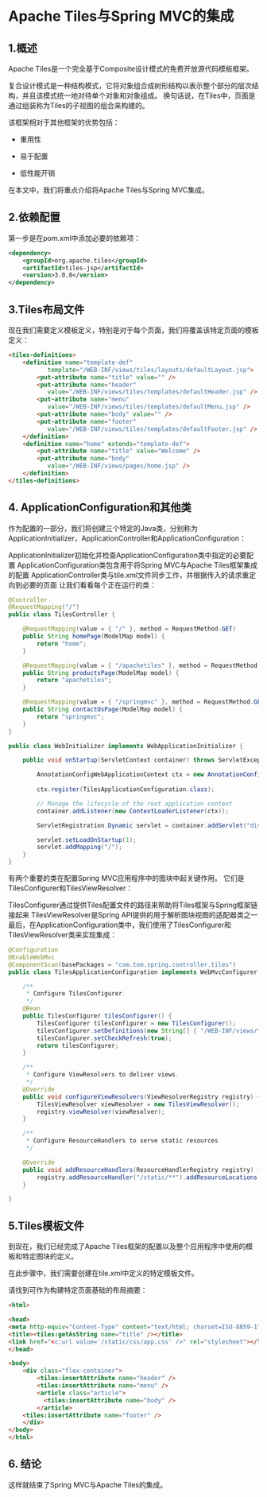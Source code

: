 # Apache Tiles与Spring MVC的集成

## 1.概述
Apache Tiles是一个完全基于Composite设计模式的免费开放源代码模板框架。

复合设计模式是一种结构模式，它将对象组合成树形结构以表示整个部分的层次结构，并且该模式统一地对待单个对象和对象组成。 换句话说，在Tiles中，页面是通过组装称为Tiles的子视图的组合来构建的。


该框架相对于其他框架的优势包括：

* 重用性

* 易于配置

* 低性能开销

在本文中，我们将重点介绍将Apache Tiles与Spring MVC集成。

## 2.依赖配置
第一步是在pom.xml中添加必要的依赖项：

```xml
<dependency>
    <groupId>org.apache.tiles</groupId>
    <artifactId>tiles-jsp</artifactId>
    <version>3.0.8</version>
</dependency>
```

## 3.Tiles布局文件
现在我们需要定义模板定义，特别是对于每个页面，我们将覆盖该特定页面的模板定义：

```html
<tiles-definitions>
    <definition name="template-def"
           template="/WEB-INF/views/tiles/layouts/defaultLayout.jsp">  
        <put-attribute name="title" value="" />  
        <put-attribute name="header"
           value="/WEB-INF/views/tiles/templates/defaultHeader.jsp" />  
        <put-attribute name="menu"
           value="/WEB-INF/views/tiles/templates/defaultMenu.jsp" />  
        <put-attribute name="body" value="" />  
        <put-attribute name="footer"
           value="/WEB-INF/views/tiles/templates/defaultFooter.jsp" />  
    </definition>  
    <definition name="home" extends="template-def">  
        <put-attribute name="title" value="Welcome" />  
        <put-attribute name="body"
           value="/WEB-INF/views/pages/home.jsp" />  
    </definition>  
</tiles-definitions>
```

## 4. ApplicationConfiguration和其他类
作为配置的一部分，我们将创建三个特定的Java类，分别称为ApplicationInitializer，ApplicationController和ApplicationConfiguration：

ApplicationInitializer初始化并检查ApplicationConfiguration类中指定的必要配置
ApplicationConfiguration类包含用于将Spring MVC与Apache Tiles框架集成的配置
ApplicationController类与tile.xml文件同步工作，并根据传入的请求重定向到必要的页面
让我们看看每个正在运行的类：

```java
@Controller
@RequestMapping("/")
public class TilesController {

    @RequestMapping(value = { "/" }, method = RequestMethod.GET)
    public String homePage(ModelMap model) {
        return "home";
    }

    @RequestMapping(value = { "/apachetiles" }, method = RequestMethod.GET)
    public String productsPage(ModelMap model) {
        return "apachetiles";
    }

    @RequestMapping(value = { "/springmvc" }, method = RequestMethod.GET)
    public String contactUsPage(ModelMap model) {
        return "springmvc";
    }
}
```

```java
public class WebInitializer implements WebApplicationInitializer {

    public void onStartup(ServletContext container) throws ServletException {

        AnnotationConfigWebApplicationContext ctx = new AnnotationConfigWebApplicationContext();
   
        ctx.register(TilesApplicationConfiguration.class);

        // Manage the lifecycle of the root application context
        container.addListener(new ContextLoaderListener(ctx));

        ServletRegistration.Dynamic servlet = container.addServlet("dispatcher", new DispatcherServlet(ctx));

        servlet.setLoadOnStartup(1);
        servlet.addMapping("/");
    }
}
```

有两个重要的类在配置Spring MVC应用程序中的图块中起关键作用。 它们是TilesConfigurer和TilesViewResolver：

TilesConfigurer通过提供Tiles配置文件的路径来帮助将Tiles框架与Spring框架链接起来
TilesViewResolver是Spring API提供的用于解析图块视图的适配器类之一
最后，在ApplicationConfiguration类中，我们使用了TilesConfigurer和TilesViewResolver类来实现集成：

```java
@Configuration
@EnableWebMvc
@ComponentScan(basePackages = "com.tom.spring.controller.tiles")
public class TilesApplicationConfiguration implements WebMvcConfigurer {

    /**
     * Configure TilesConfigurer.
     */
    @Bean
    public TilesConfigurer tilesConfigurer() {
        TilesConfigurer tilesConfigurer = new TilesConfigurer();
        tilesConfigurer.setDefinitions(new String[] { "/WEB-INF/views/**/tiles.xml" });
        tilesConfigurer.setCheckRefresh(true);
        return tilesConfigurer;
    }

    /**
     * Configure ViewResolvers to deliver views.
     */
    @Override
    public void configureViewResolvers(ViewResolverRegistry registry) {
        TilesViewResolver viewResolver = new TilesViewResolver();
        registry.viewResolver(viewResolver);
    }

    /**
     * Configure ResourceHandlers to serve static resources
     */

    @Override
    public void addResourceHandlers(ResourceHandlerRegistry registry) {
        registry.addResourceHandler("/static/**").addResourceLocations("/static/");
    }

}
```

## 5.Tiles模板文件
到现在，我们已经完成了Apache Tiles框架的配置以及整个应用程序中使用的模板和特定图块的定义。

在此步骤中，我们需要创建在tile.xml中定义的特定模板文件。

请找到可作为构建特定页面基础的布局摘要：

```html
<html>

<head>
<meta http-equiv="Content-Type" content="text/html; charset=ISO-8859-1">
<title><tiles:getAsString name="title" /></title>
<link href="<c:url value='/static/css/app.css' />" rel="stylesheet"></link>
</head>

<body>
    <div class="flex-container">
        <tiles:insertAttribute name="header" />
        <tiles:insertAttribute name="menu" />
        <article class="article">
          <tiles:insertAttribute name="body" />
        </article>
    <tiles:insertAttribute name="footer" />
    </div>
</body>
</html>
```

## 6. 结论
这样就结束了Spring MVC与Apache Tiles的集成。